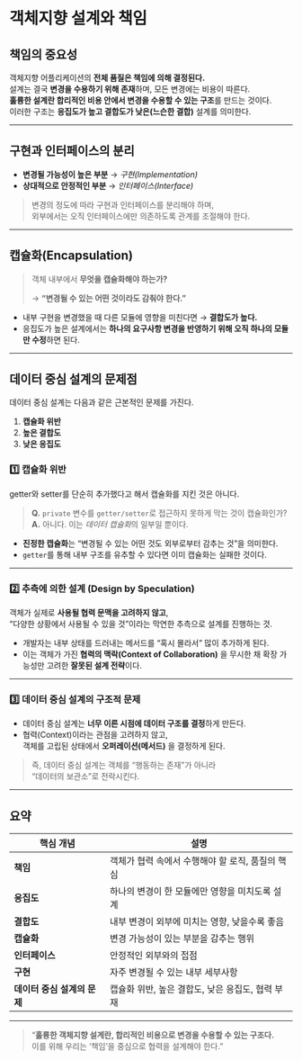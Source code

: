 # 객체지향 설계와 책임

## 책임의 중요성
객체지향 어플리케이션의 **전체 품질은 책임에 의해 결정된다.**  
설계는 결국 **변경을 수용하기 위해 존재**하며, 모든 변경에는 비용이 따른다.  
**훌륭한 설계란 합리적인 비용 안에서 변경을 수용할 수 있는 구조**를 만드는 것이다.  
이러한 구조는 **응집도가 높고 결합도가 낮은(느슨한 결합)** 설계를 의미한다.

---

## 구현과 인터페이스의 분리

- **변경될 가능성이 높은 부분** → *구현(Implementation)*  
- **상대적으로 안정적인 부분** → *인터페이스(Interface)*  

> 변경의 정도에 따라 구현과 인터페이스를 분리해야 하며,  
> 외부에서는 오직 인터페이스에만 의존하도록 관계를 조절해야 한다.

---

## 캡슐화(Encapsulation)

> 객체 내부에서 **무엇을 캡슐화해야 하는가?**
>  
> → **“변경될 수 있는 어떤 것이라도 감춰야 한다.”**

- 내부 구현을 변경했을 때 다른 모듈에 영향을 미친다면 → **결합도가 높다.**
- 응집도가 높은 설계에서는 **하나의 요구사항 변경을 반영하기 위해 오직 하나의 모듈만 수정**하면 된다.

---

## 데이터 중심 설계의 문제점

데이터 중심 설계는 다음과 같은 근본적인 문제를 가진다.

1. **캡슐화 위반**
2. **높은 결합도**
3. **낮은 응집도**

### 1️⃣ 캡슐화 위반

getter와 setter를 단순히 추가했다고 해서 캡슐화를 지킨 것은 아니다.

> **Q.** `private` 변수를 `getter/setter`로 접근하지 못하게 막는 것이 캡슐화인가?  
> **A.** 아니다. 이는 *데이터 캡슐화*의 일부일 뿐이다.

- **진정한 캡슐화**는 “변경될 수 있는 어떤 것도 외부로부터 감추는 것”을 의미한다.  
- `getter`를 통해 내부 구조를 유추할 수 있다면 이미 캡슐화는 실패한 것이다.

---

### 2️⃣ 추측에 의한 설계 (Design by Speculation)

객체가 실제로 **사용될 협력 문맥을 고려하지 않고**,  
“다양한 상황에서 사용될 수 있을 것”이라는 막연한 추측으로 설계를 진행하는 것.

- 개발자는 내부 상태를 드러내는 메서드를 “혹시 몰라서” 많이 추가하게 된다.
- 이는 객체가 가진 **협력의 맥락(Context of Collaboration)** 을 무시한 채 확장 가능성만 고려한 **잘못된 설계 전략**이다.

---

### 3️⃣ 데이터 중심 설계의 구조적 문제

- 데이터 중심 설계는 **너무 이른 시점에 데이터 구조를 결정**하게 만든다.
- 협력(Context)이라는 관점을 고려하지 않고,  
  객체를 고립된 상태에서 **오퍼레이션(메서드)** 을 결정하게 된다.

> 즉, 데이터 중심 설계는 객체를 “행동하는 존재”가 아니라  
> “데이터의 보관소”로 전락시킨다.

---

## 요약

| 핵심 개념 | 설명 |
|------------|------|
| **책임** | 객체가 협력 속에서 수행해야 할 로직, 품질의 핵심 |
| **응집도** | 하나의 변경이 한 모듈에만 영향을 미치도록 설계 |
| **결합도** | 내부 변경이 외부에 미치는 영향, 낮을수록 좋음 |
| **캡슐화** | 변경 가능성이 있는 부분을 감추는 행위 |
| **인터페이스** | 안정적인 외부와의 접점 |
| **구현** | 자주 변경될 수 있는 내부 세부사항 |
| **데이터 중심 설계의 문제** | 캡슐화 위반, 높은 결합도, 낮은 응집도, 협력 부재 |

---

> “**훌륭한 객체지향 설계란, 합리적인 비용으로 변경을 수용할 수 있는 구조다.**  
> 이를 위해 우리는 ‘책임’을 중심으로 협력을 설계해야 한다.”
